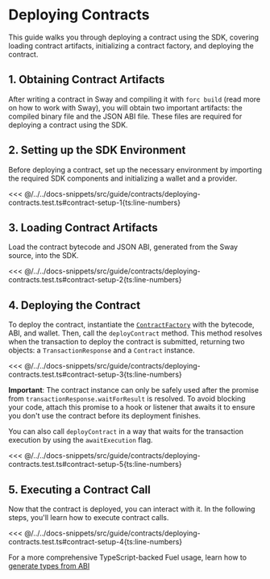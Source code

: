  <script setup>
  import { data } from '../../versions.data'
  const { forc } = data
  const indexUrl = `https://docs.fuel.network/docs/sway/introduction/`
  const jsonAbiUrl = `https://docs.fuel.network/docs/sway/introduction/sway_quickstart/`
</script>

# Deploying Contracts

This guide walks you through deploying a contract using the SDK, covering loading contract artifacts, initializing a contract factory, and deploying the contract.

## 1. Obtaining Contract Artifacts

After writing a contract in Sway and compiling it with `forc build` (<a :href="indexUrl" target="_blank" rel="noreferrer">read more</a> on how to work with Sway), you will obtain two important artifacts: the compiled binary file and the JSON ABI file. These files are required for deploying a contract using the SDK.

## 2. Setting up the SDK Environment

Before deploying a contract, set up the necessary environment by importing the required SDK components and initializing a wallet and a provider.

<<< @/../../docs-snippets/src/guide/contracts/deploying-contracts.test.ts#contract-setup-1{ts:line-numbers}

## 3. Loading Contract Artifacts

Load the contract bytecode and JSON ABI, generated from the Sway source, into the SDK.

<<< @/../../docs-snippets/src/guide/contracts/deploying-contracts.test.ts#contract-setup-2{ts:line-numbers}

## 4. Deploying the Contract

To deploy the contract, instantiate the [`ContractFactory`](../../api/Contract/ContractFactory.md) with the bytecode, ABI, and wallet. Then, call the `deployContract` method. This method resolves when the transaction to deploy the contract is submitted, returning two objects: a `TransactionResponse` and a `Contract` instance.

<<< @/../../docs-snippets/src/guide/contracts/deploying-contracts.test.ts#contract-setup-3{ts:line-numbers}

**Important**: The contract instance can only be safely used after the promise from `transactionResponse.waitForResult` is resolved. To avoid blocking your code, attach this promise to a hook or listener that awaits it to ensure you don't use the contract before its deployment finishes.

You can also call `deployContract` in a way that waits for the transaction execution by using the `awaitExecution` flag.

<<< @/../../docs-snippets/src/guide/contracts/deploying-contracts.test.ts#contract-setup-5{ts:line-numbers}

## 5. Executing a Contract Call

Now that the contract is deployed, you can interact with it. In the following steps, you'll learn how to execute contract calls.

<<< @/../../docs-snippets/src/guide/contracts/deploying-contracts.test.ts#contract-setup-4{ts:line-numbers}

For a more comprehensive TypeScript-backed Fuel usage, learn how to [generate types from ABI](../fuels-cli/generating-types.md)
